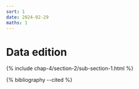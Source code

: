 ```yaml
---
sort: 1
date: 2024-02-29
maths: 1
---
```


# Data edition

{% include chap-4/section-2/sub-section-1.html %}

{% bibliography --cited %}

